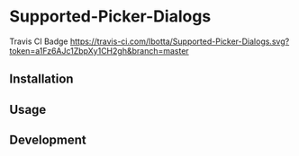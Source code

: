# Supported-Picker-Dialogs

Travis CI Badge
https://travis-ci.com/Ibotta/Supported-Picker-Dialogs.svg?token=a1Fz6AJc1ZbpXy1CH2gh&branch=master

<!-- Add CodeClimate Badge https://docs.codeclimate.com/docs/overview#badges -->
<!-- Add any relevant artifact version badges (like rubygems.org, npmjs.com, etc. -->

## Installation

## Usage

## Development
